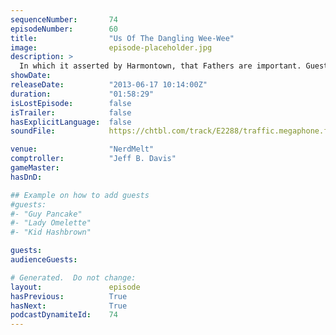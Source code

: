 ```yaml
---
sequenceNumber:       74
episodeNumber:        60
title:                "Us Of The Dangling Wee-Wee"
image:                episode-placeholder.jpg
description: >
  In which it asserted by Harmontown, that Fathers are important. Guest starring Spencer's Dad.
showDate:             
releaseDate:          "2013-06-17 10:14:00Z"
duration:             "01:58:29"
isLostEpisode:        false
isTrailer:            false
hasExplicitLanguage:  false
soundFile:            https://chtbl.com/track/E2288/traffic.megaphone.fm/STA1485037642.mp3?updated=1554506430

venue:                "NerdMelt"
comptroller:          "Jeff B. Davis"
gameMaster:           
hasDnD:               

## Example on how to add guests
#guests:
#- "Guy Pancake"
#- "Lady Omelette"
#- "Kid Hashbrown"

guests:
audienceGuests:

# Generated.  Do not change:
layout:               episode
hasPrevious:          True
hasNext:              True
podcastDynamiteId:    74
---
```

